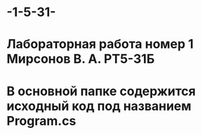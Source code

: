 # -1-5-31-
# Лабораторная работа номер 1 Мирсонов В. А.  РТ5-31Б
# В основной папке содержится исходный код под названием Program.cs
